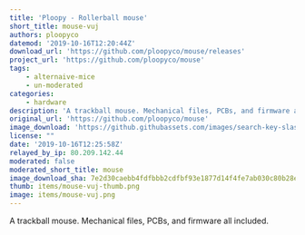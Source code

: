 ```yaml
---
title: 'Ploopy - Rollerball mouse'
short_title: mouse-vuj
authors: ploopyco
datemod: '2019-10-16T12:20:44Z'
download_url: 'https://github.com/ploopyco/mouse/releases'
project_url: 'https://github.com/ploopyco/mouse'
tags:
    - alternaive-mice
    - un-moderated
categories:
    - hardware
description: 'A trackball mouse. Mechanical files, PCBs, and firmware all included.'
original_url: 'https://github.com/ploopyco/mouse'
image_download: 'https://github.githubassets.com/images/search-key-slash.svg'
license: ""
date: '2019-10-16T12:25:58Z'
relayed_by_ip: 80.209.142.44
moderated: false
moderated_short_title: mouse
image_download_sha: 7e2d30caebb4fdfbbb2cdfbf93e1877d14f4fe7ab030c80b28e4973604a4c16e
thumb: items/mouse-vuj-thumb.png
image: items/mouse-vuj.png
---
```

A trackball mouse. Mechanical files, PCBs, and firmware all included.
